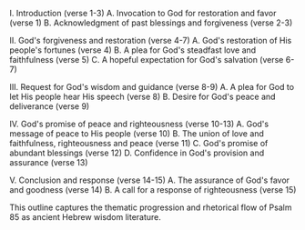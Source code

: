 I. Introduction (verse 1-3)
   A. Invocation to God for restoration and favor (verse 1)
   B. Acknowledgment of past blessings and forgiveness (verse 2-3)

II. God's forgiveness and restoration (verse 4-7)
   A. God's restoration of His people's fortunes (verse 4)
   B. A plea for God's steadfast love and faithfulness (verse 5)
   C. A hopeful expectation for God's salvation (verse 6-7)

III. Request for God's wisdom and guidance (verse 8-9)
   A. A plea for God to let His people hear His speech (verse 8)
   B. Desire for God's peace and deliverance (verse 9)

IV. God's promise of peace and righteousness (verse 10-13)
   A. God's message of peace to His people (verse 10)
   B. The union of love and faithfulness, righteousness and peace (verse 11)
   C. God's promise of abundant blessings (verse 12)
   D. Confidence in God's provision and assurance (verse 13)

V. Conclusion and response (verse 14-15)
   A. The assurance of God's favor and goodness (verse 14)
   B. A call for a response of righteousness (verse 15)

This outline captures the thematic progression and rhetorical flow of Psalm 85 as ancient Hebrew wisdom literature.